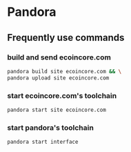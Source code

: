 # Pandora
## Frequently use commands

### build and send ecoincore.com
```bash
pandora build site ecoincore.com && \
pandora upload site ecoincore.com
```

### start ecoincore.com's toolchain
```bash
pandora start site ecoincore.com
```

### start pandora's toolchain
```bash
pandora start interface
```
